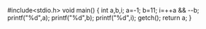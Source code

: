#include<stdio.h>
void main()
{
int a,b,i;
a=-1;
b=11;
i=++a && --b;
printf("%d",a);
printf("%d",b);
printf("%d",i);
getch();
return a;
}
